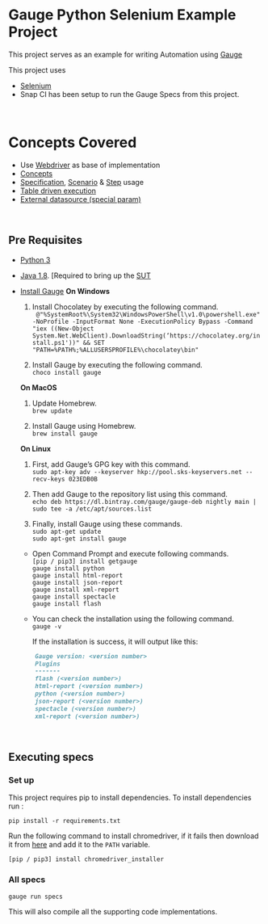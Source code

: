 # Gauge Python Selenium Example Project

This project serves as an example for writing Automation using [Gauge](https://github.com/getgauge/gauge)

This project uses 

- [Selenium](http://selenium-python.readthedocs.org/)
- Snap CI has been setup to run the Gauge Specs from this project.
<br />

# Concepts Covered

- Use [Webdriver](http://docs.seleniumhq.org/projects/webdriver/) as base of implementation
- [Concepts](http://getgauge.io/documentation/user/current/specifications/concepts.html)
- [Specification](http://getgauge.io/documentation/user/current/gauge_terminologies/specifications.html), [Scenario](http://getgauge.io/documentation/user/current/specifications/scenarios.html) & [Step](http://getgauge.io/documentation/user/current/specifications/steps.html) usage
- [Table driven execution](http://getgauge.io/documentation/user/current/execution/table_driven_execution.html)
- [External datasource (special param)](http://getgauge.io/documentation/user/current/specifications/parameters.html#special-parameters)
<br />

## Pre Requisites

- [Python 3](https://www.python.org/ftp/python/3.7.0/python-3.7.0.exe)
- [Java 1.8](http://www.oracle.com/technetwork/java/javase/downloads/jdk8-downloads-2133151.html). [Required to bring up the [SUT](#setting-up-the-system-under-test-sut)
- [Install Gauge](http://getgauge.io/download.html)
    **On Windows**
    1. Install Chocolatey by executing the following command. \
    ` @"%SystemRoot%\System32\WindowsPowerShell\v1.0\powershell.exe" -NoProfile -InputFormat None -ExecutionPolicy Bypass -Command "iex ((New-Object System.Net.WebClient).DownloadString(‘https://chocolatey.org/install.ps1'))" && SET "PATH=%PATH%;%ALLUSERSPROFILE%\chocolatey\bin"`

    2. Install Gauge by executing the following command. \
    `choco install gauge`

    **On MacOS**
    1. Update Homebrew. \
    `brew update`

    2. Install Gauge using Homebrew. \
    `brew install gauge`

    **On Linux**
    1. First, add Gauge’s GPG key with this command. \
    `sudo apt-key adv --keyserver hkp://pool.sks-keyservers.net --recv-keys 023EDB0B`

    2. Then add Gauge to the repository list using this command. \
    `echo deb https://dl.bintray.com/gauge/gauge-deb nightly main | sudo tee -a /etc/apt/sources.list`

    3. Finally, install Gauge using these commands. \
    `sudo apt-get update` \
    `sudo apt-get install gauge`

    - Open Command Prompt and execute following commands. \
    `[pip / pip3] install getgauge` \
    `gauge install python` \
    `gauge install html-report` \
    `gauge install json-report` \
    `gauge install xml-report` \
    `gauge install spectacle` \
    `gauge install flash`

    - You can check the installation using the following command. \
    `gauge -v`

      If the installation is success, it will output like this:

    ```markdown
        Gauge version: <version number>
        Plugins
        -------
        flash (<version number>)
        html-report (<version number>)
        python (<version number>)
        json-report (<version number>)
        spectacle (<version number>)
        xml-report (<version number>)
    ```
<br />

## Executing specs

### Set up
This project requires pip to install dependencies. To install dependencies run :  
````
pip install -r requirements.txt
````

Run the following command to install chromedriver, if it fails then download it from [here](http://chromedriver.storage.googleapis.com/index.html) and add it to the `PATH` variable.

```
[pip / pip3] install chromedriver_installer
```

### All specs
````
gauge run specs
````
This will also compile all the supporting code implementations.

